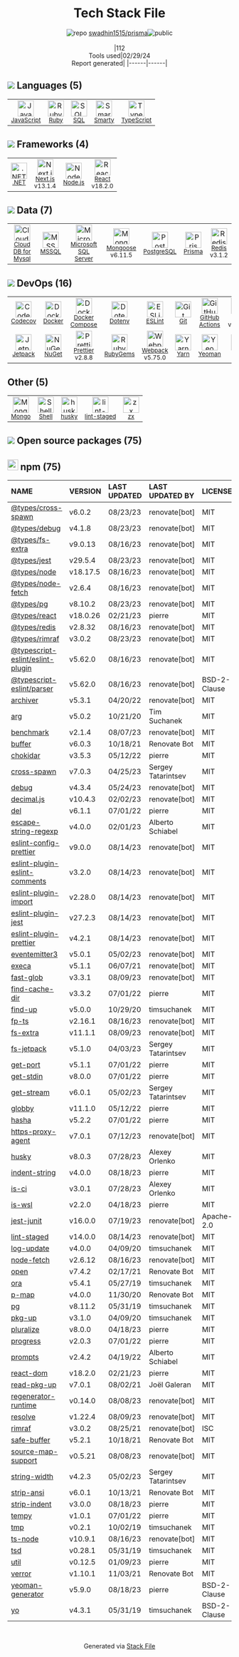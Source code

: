 <!--
&lt;--- Readme.md Snippet without images Start ---&gt;
## Tech Stack
swadhin1515/prisma is built on the following main stack:

- [JavaScript](https://developer.mozilla.org/en-US/docs/Web/JavaScript) – Languages
- [Ruby](https://www.ruby-lang.org) – Languages
- [SQL](https://en.wikipedia.org/wiki/SQL) – Languages
- [Smarty](http://www.smarty.net/) – Templating Languages & Extensions
- [TypeScript](http://www.typescriptlang.org) – Languages
- [.NET](http://www.microsoft.com/net/) – Frameworks (Full Stack)
- [Next.js](https://nextjs.org/) – Frameworks (Full Stack)
- [Node.js](http://nodejs.org/) – Frameworks (Full Stack)
- [React](https://reactjs.org/) – Javascript UI Libraries
- [Cloud DB for Mysql](https://www.ncloud.com/product/database/cloudDbMysql) – SQL Database as a Service
- [MSSQL](https://www.microsoft.com/en-us/sql-server) – Databases
- [Microsoft SQL Server](http://microsoft.com/sqlserver) – Databases
- [Mongoose](http://mongoosejs.com/) – Object Document Mapper (ODM)
- [PostgreSQL](http://www.postgresql.org/) – Databases
- [Prisma](https://www.prisma.io/) – Object Relational Mapper (ORM)
- [Redis](http://redis.io/) – In-Memory Databases
- [Codecov](https://codecov.io/) – Code Coverage
- [Docker](https://www.docker.com/) – Virtual Machine Platforms & Containers
- [Docker Compose](https://github.com/docker/compose) – Container Tools
- [ESLint](http://eslint.org/) – Code Review
- [GitHub Actions](https://github.com/features/actions) – Continuous Integration
- [Jest](http://facebook.github.io/jest/) – Javascript Testing Framework
- [Jetpack](https://github.com/KidkArolis/jetpack) – JS Build Tools / JS Task Runners
- [Prettier](https://prettier.io/) – Code Review
- [Webpack](http://webpack.js.org) – JS Build Tools / JS Task Runners
- [Yarn](https://yarnpkg.com/) – Front End Package Manager
- [Yeoman](http://yeoman.io/) – Front End Scaffolding Tools
- [Shell](https://en.wikipedia.org/wiki/Shell_script) – Shells
- [zx](https://github.com/google/zx) – Bash Scripts

Full tech stack [here](/techstack.md)

&lt;--- Readme.md Snippet without images End ---&gt;

&lt;--- Readme.md Snippet with images Start ---&gt;
## Tech Stack
swadhin1515/prisma is built on the following main stack:

- <img width='25' height='25' src='https://img.stackshare.io/service/1209/javascript.jpeg' alt='JavaScript'/> [JavaScript](https://developer.mozilla.org/en-US/docs/Web/JavaScript) – Languages
- <img width='25' height='25' src='https://img.stackshare.io/service/989/ruby.png' alt='Ruby'/> [Ruby](https://www.ruby-lang.org) – Languages
- <img width='25' height='25' src='https://img.stackshare.io/service/2271/default_068d33483bba6b81ee13fbd4dc7aab9780896a54.png' alt='SQL'/> [SQL](https://en.wikipedia.org/wiki/SQL) – Languages
- <img width='25' height='25' src='https://img.stackshare.io/service/3693/smarty.png' alt='Smarty'/> [Smarty](http://www.smarty.net/) – Templating Languages & Extensions
- <img width='25' height='25' src='https://img.stackshare.io/service/1612/bynNY5dJ.jpg' alt='TypeScript'/> [TypeScript](http://www.typescriptlang.org) – Languages
- <img width='25' height='25' src='https://img.stackshare.io/service/1014/IoPy1dce_400x400.png' alt='.NET'/> [.NET](http://www.microsoft.com/net/) – Frameworks (Full Stack)
- <img width='25' height='25' src='https://img.stackshare.io/service/5936/nextjs.png' alt='Next.js'/> [Next.js](https://nextjs.org/) – Frameworks (Full Stack)
- <img width='25' height='25' src='https://img.stackshare.io/service/1011/n1JRsFeB_400x400.png' alt='Node.js'/> [Node.js](http://nodejs.org/) – Frameworks (Full Stack)
- <img width='25' height='25' src='https://img.stackshare.io/service/1020/OYIaJ1KK.png' alt='React'/> [React](https://reactjs.org/) – Javascript UI Libraries
- <img width='25' height='25' src='https://img.stackshare.io/service/21275/default_078eb0ae2b56280a937ed073a3ba4332291f9ba8.png' alt='Cloud DB for Mysql'/> [Cloud DB for Mysql](https://www.ncloud.com/product/database/cloudDbMysql) – SQL Database as a Service
- <img width='25' height='25' src='https://img.stackshare.io/service/2445/ZKsJsucq_400x400.jpg' alt='MSSQL'/> [MSSQL](https://www.microsoft.com/en-us/sql-server) – Databases
- <img width='25' height='25' src='https://img.stackshare.io/service/1027/sql_server.png' alt='Microsoft SQL Server'/> [Microsoft SQL Server](http://microsoft.com/sqlserver) – Databases
- <img width='25' height='25' src='https://img.stackshare.io/service/1231/0TXzZU7W_400x400.jpg' alt='Mongoose'/> [Mongoose](http://mongoosejs.com/) – Object Document Mapper (ODM)
- <img width='25' height='25' src='https://img.stackshare.io/service/1028/ASOhU5xJ.png' alt='PostgreSQL'/> [PostgreSQL](http://www.postgresql.org/) – Databases
- <img width='25' height='25' src='https://img.stackshare.io/service/8680/Logo_Symbol_White.jpg' alt='Prisma'/> [Prisma](https://www.prisma.io/) – Object Relational Mapper (ORM)
- <img width='25' height='25' src='https://img.stackshare.io/service/1031/default_cbce472cd134adc6688572f999e9122b9657d4ba.png' alt='Redis'/> [Redis](http://redis.io/) – In-Memory Databases
- <img width='25' height='25' src='https://img.stackshare.io/service/2673/Codecov_Mark_Circle_Pink.png' alt='Codecov'/> [Codecov](https://codecov.io/) – Code Coverage
- <img width='25' height='25' src='https://img.stackshare.io/service/586/n4u37v9t_400x400.png' alt='Docker'/> [Docker](https://www.docker.com/) – Virtual Machine Platforms & Containers
- <img width='25' height='25' src='https://img.stackshare.io/service/3136/docker-compose.png' alt='Docker Compose'/> [Docker Compose](https://github.com/docker/compose) – Container Tools
- <img width='25' height='25' src='https://img.stackshare.io/service/3337/Q4L7Jncy.jpg' alt='ESLint'/> [ESLint](http://eslint.org/) – Code Review
- <img width='25' height='25' src='https://img.stackshare.io/service/11563/actions.png' alt='GitHub Actions'/> [GitHub Actions](https://github.com/features/actions) – Continuous Integration
- <img width='25' height='25' src='https://img.stackshare.io/service/830/jest.png' alt='Jest'/> [Jest](http://facebook.github.io/jest/) – Javascript Testing Framework
- <img width='25' height='25' src='https://img.stackshare.io/service/10139/jetpack.png' alt='Jetpack'/> [Jetpack](https://github.com/KidkArolis/jetpack) – JS Build Tools / JS Task Runners
- <img width='25' height='25' src='https://img.stackshare.io/service/7035/default_66f265943abed56bcdbfca1c866a4261b1fbb063.jpg' alt='Prettier'/> [Prettier](https://prettier.io/) – Code Review
- <img width='25' height='25' src='https://img.stackshare.io/service/1682/IMG_4636.PNG' alt='Webpack'/> [Webpack](http://webpack.js.org) – JS Build Tools / JS Task Runners
- <img width='25' height='25' src='https://img.stackshare.io/service/5848/44mC-kJ3.jpg' alt='Yarn'/> [Yarn](https://yarnpkg.com/) – Front End Package Manager
- <img width='25' height='25' src='https://img.stackshare.io/service/853/46ea2dd8b1bdd31a8ba61044cb5b6ebe.png' alt='Yeoman'/> [Yeoman](http://yeoman.io/) – Front End Scaffolding Tools
- <img width='25' height='25' src='https://img.stackshare.io/service/4631/default_c2062d40130562bdc836c13dbca02d318205a962.png' alt='Shell'/> [Shell](https://en.wikipedia.org/wiki/Shell_script) – Shells
- <img width='25' height='25' src='https://img.stackshare.io/service/25684/default_09d743c2ce3cd5b32e4cae363d05941d9d137dd9.png' alt='zx'/> [zx](https://github.com/google/zx) – Bash Scripts

Full tech stack [here](/techstack.md)

&lt;--- Readme.md Snippet with images End ---&gt;
-->
<div align="center">

# Tech Stack File
![](https://img.stackshare.io/repo.svg "repo") [swadhin1515/prisma](https://github.com/swadhin1515/prisma)![](https://img.stackshare.io/public_badge.svg "public")
<br/><br/>
|112<br/>Tools used|02/29/24 <br/>Report generated|
|------|------|
</div>

## <img src='https://img.stackshare.io/languages.svg'/> Languages (5)
<table><tr>
  <td align='center'>
  <img width='36' height='36' src='https://img.stackshare.io/service/1209/javascript.jpeg' alt='JavaScript'>
  <br>
  <sub><a href="https://developer.mozilla.org/en-US/docs/Web/JavaScript">JavaScript</a></sub>
  <br>
  <sub></sub>
</td>

<td align='center'>
  <img width='36' height='36' src='https://img.stackshare.io/service/989/ruby.png' alt='Ruby'>
  <br>
  <sub><a href="https://www.ruby-lang.org">Ruby</a></sub>
  <br>
  <sub></sub>
</td>

<td align='center'>
  <img width='36' height='36' src='https://img.stackshare.io/service/2271/default_068d33483bba6b81ee13fbd4dc7aab9780896a54.png' alt='SQL'>
  <br>
  <sub><a href="https://en.wikipedia.org/wiki/SQL">SQL</a></sub>
  <br>
  <sub></sub>
</td>

<td align='center'>
  <img width='36' height='36' src='https://img.stackshare.io/service/3693/smarty.png' alt='Smarty'>
  <br>
  <sub><a href="http://www.smarty.net/">Smarty</a></sub>
  <br>
  <sub></sub>
</td>

<td align='center'>
  <img width='36' height='36' src='https://img.stackshare.io/service/1612/bynNY5dJ.jpg' alt='TypeScript'>
  <br>
  <sub><a href="http://www.typescriptlang.org">TypeScript</a></sub>
  <br>
  <sub></sub>
</td>

</tr>
</table>

## <img src='https://img.stackshare.io/frameworks.svg'/> Frameworks (4)
<table><tr>
  <td align='center'>
  <img width='36' height='36' src='https://img.stackshare.io/service/1014/IoPy1dce_400x400.png' alt='.NET'>
  <br>
  <sub><a href="http://www.microsoft.com/net/">.NET</a></sub>
  <br>
  <sub></sub>
</td>

<td align='center'>
  <img width='36' height='36' src='https://img.stackshare.io/service/5936/nextjs.png' alt='Next.js'>
  <br>
  <sub><a href="https://nextjs.org/">Next.js</a></sub>
  <br>
  <sub>v13.1.4</sub>
</td>

<td align='center'>
  <img width='36' height='36' src='https://img.stackshare.io/service/1011/n1JRsFeB_400x400.png' alt='Node.js'>
  <br>
  <sub><a href="http://nodejs.org/">Node.js</a></sub>
  <br>
  <sub></sub>
</td>

<td align='center'>
  <img width='36' height='36' src='https://img.stackshare.io/service/1020/OYIaJ1KK.png' alt='React'>
  <br>
  <sub><a href="https://reactjs.org/">React</a></sub>
  <br>
  <sub>v18.2.0</sub>
</td>

</tr>
</table>

## <img src='https://img.stackshare.io/databases.svg'/> Data (7)
<table><tr>
  <td align='center'>
  <img width='36' height='36' src='https://img.stackshare.io/service/21275/default_078eb0ae2b56280a937ed073a3ba4332291f9ba8.png' alt='Cloud DB for Mysql'>
  <br>
  <sub><a href="https://www.ncloud.com/product/database/cloudDbMysql">Cloud DB for Mysql</a></sub>
  <br>
  <sub></sub>
</td>

<td align='center'>
  <img width='36' height='36' src='https://img.stackshare.io/service/2445/ZKsJsucq_400x400.jpg' alt='MSSQL'>
  <br>
  <sub><a href="https://www.microsoft.com/en-us/sql-server">MSSQL</a></sub>
  <br>
  <sub></sub>
</td>

<td align='center'>
  <img width='36' height='36' src='https://img.stackshare.io/service/1027/sql_server.png' alt='Microsoft SQL Server'>
  <br>
  <sub><a href="http://microsoft.com/sqlserver">Microsoft SQL Server</a></sub>
  <br>
  <sub></sub>
</td>

<td align='center'>
  <img width='36' height='36' src='https://img.stackshare.io/service/1231/0TXzZU7W_400x400.jpg' alt='Mongoose'>
  <br>
  <sub><a href="http://mongoosejs.com/">Mongoose</a></sub>
  <br>
  <sub>v6.11.5</sub>
</td>

<td align='center'>
  <img width='36' height='36' src='https://img.stackshare.io/service/1028/ASOhU5xJ.png' alt='PostgreSQL'>
  <br>
  <sub><a href="http://www.postgresql.org/">PostgreSQL</a></sub>
  <br>
  <sub></sub>
</td>

<td align='center'>
  <img width='36' height='36' src='https://img.stackshare.io/service/8680/Logo_Symbol_White.jpg' alt='Prisma'>
  <br>
  <sub><a href="https://www.prisma.io/">Prisma</a></sub>
  <br>
  <sub></sub>
</td>

<td align='center'>
  <img width='36' height='36' src='https://img.stackshare.io/service/1031/default_cbce472cd134adc6688572f999e9122b9657d4ba.png' alt='Redis'>
  <br>
  <sub><a href="http://redis.io/">Redis</a></sub>
  <br>
  <sub>v3.1.2</sub>
</td>

</tr>
</table>

## <img src='https://img.stackshare.io/devops.svg'/> DevOps (16)
<table><tr>
  <td align='center'>
  <img width='36' height='36' src='https://img.stackshare.io/service/2673/Codecov_Mark_Circle_Pink.png' alt='Codecov'>
  <br>
  <sub><a href="https://codecov.io/">Codecov</a></sub>
  <br>
  <sub></sub>
</td>

<td align='center'>
  <img width='36' height='36' src='https://img.stackshare.io/service/586/n4u37v9t_400x400.png' alt='Docker'>
  <br>
  <sub><a href="https://www.docker.com/">Docker</a></sub>
  <br>
  <sub></sub>
</td>

<td align='center'>
  <img width='36' height='36' src='https://img.stackshare.io/service/3136/docker-compose.png' alt='Docker Compose'>
  <br>
  <sub><a href="https://github.com/docker/compose">Docker Compose</a></sub>
  <br>
  <sub></sub>
</td>

<td align='center'>
  <img width='36' height='36' src='https://img.stackshare.io/service/8067/default_90dcb1286af7685c68df319c764b80704df1155b.png' alt='Dotenv'>
  <br>
  <sub><a href="https://github.com/motdotla/dotenv">Dotenv</a></sub>
  <br>
  <sub></sub>
</td>

<td align='center'>
  <img width='36' height='36' src='https://img.stackshare.io/service/3337/Q4L7Jncy.jpg' alt='ESLint'>
  <br>
  <sub><a href="http://eslint.org/">ESLint</a></sub>
  <br>
  <sub></sub>
</td>

<td align='center'>
  <img width='36' height='36' src='https://img.stackshare.io/service/1046/git.png' alt='Git'>
  <br>
  <sub><a href="http://git-scm.com/">Git</a></sub>
  <br>
  <sub></sub>
</td>

<td align='center'>
  <img width='36' height='36' src='https://img.stackshare.io/service/11563/actions.png' alt='GitHub Actions'>
  <br>
  <sub><a href="https://github.com/features/actions">GitHub Actions</a></sub>
  <br>
  <sub></sub>
</td>

<td align='center'>
  <img width='36' height='36' src='https://img.stackshare.io/service/830/jest.png' alt='Jest'>
  <br>
  <sub><a href="http://facebook.github.io/jest/">Jest</a></sub>
  <br>
  <sub>v29.6.3</sub>
</td>

</tr>
<tr>
  <td align='center'>
  <img width='36' height='36' src='https://img.stackshare.io/service/10139/jetpack.png' alt='Jetpack'>
  <br>
  <sub><a href="https://github.com/KidkArolis/jetpack">Jetpack</a></sub>
  <br>
  <sub></sub>
</td>

<td align='center'>
  <img width='36' height='36' src='https://img.stackshare.io/service/2637/6I3oEOP4_400x400.jpg' alt='NuGet'>
  <br>
  <sub><a href="https://www.nuget.org/">NuGet</a></sub>
  <br>
  <sub></sub>
</td>

<td align='center'>
  <img width='36' height='36' src='https://img.stackshare.io/service/7035/default_66f265943abed56bcdbfca1c866a4261b1fbb063.jpg' alt='Prettier'>
  <br>
  <sub><a href="https://prettier.io/">Prettier</a></sub>
  <br>
  <sub>v2.8.8</sub>
</td>

<td align='center'>
  <img width='36' height='36' src='https://img.stackshare.io/service/12795/5jL6-BA5_400x400.jpeg' alt='RubyGems'>
  <br>
  <sub><a href="https://rubygems.org/">RubyGems</a></sub>
  <br>
  <sub></sub>
</td>

<td align='center'>
  <img width='36' height='36' src='https://img.stackshare.io/service/1682/IMG_4636.PNG' alt='Webpack'>
  <br>
  <sub><a href="http://webpack.js.org">Webpack</a></sub>
  <br>
  <sub>v5.75.0</sub>
</td>

<td align='center'>
  <img width='36' height='36' src='https://img.stackshare.io/service/5848/44mC-kJ3.jpg' alt='Yarn'>
  <br>
  <sub><a href="https://yarnpkg.com/">Yarn</a></sub>
  <br>
  <sub></sub>
</td>

<td align='center'>
  <img width='36' height='36' src='https://img.stackshare.io/service/853/46ea2dd8b1bdd31a8ba61044cb5b6ebe.png' alt='Yeoman'>
  <br>
  <sub><a href="http://yeoman.io/">Yeoman</a></sub>
  <br>
  <sub></sub>
</td>

<td align='center'>
  <img width='36' height='36' src='https://img.stackshare.io/service/1120/lejvzrnlpb308aftn31u.png' alt='npm'>
  <br>
  <sub><a href="https://www.npmjs.com/">npm</a></sub>
  <br>
  <sub></sub>
</td>

</tr>
</table>

## Other (5)
<table><tr>
  <td align='center'>
  <img width='36' height='36' src='https://img.stackshare.io/service/3519/3wgIDj3j_normal.png' alt='Mongo'>
  <br>
  <sub><a href="http://wedesignapps.herokuapp.com">Mongo</a></sub>
  <br>
  <sub></sub>
</td>

<td align='center'>
  <img width='36' height='36' src='https://img.stackshare.io/service/4631/default_c2062d40130562bdc836c13dbca02d318205a962.png' alt='Shell'>
  <br>
  <sub><a href="https://en.wikipedia.org/wiki/Shell_script">Shell</a></sub>
  <br>
  <sub></sub>
</td>

<td align='center'>
  <img width='36' height='36' src='https://img.stackshare.io/service/9527/5502029.jpeg' alt='husky'>
  <br>
  <sub><a href="https://github.com/typicode/husky">husky</a></sub>
  <br>
  <sub></sub>
</td>

<td align='center'>
  <img width='36' height='36' src='https://img.stackshare.io/service/10577/11071.jpeg' alt='lint-staged'>
  <br>
  <sub><a href="https://github.com/okonet/lint-staged">lint-staged</a></sub>
  <br>
  <sub></sub>
</td>

<td align='center'>
  <img width='36' height='36' src='https://img.stackshare.io/service/25684/default_09d743c2ce3cd5b32e4cae363d05941d9d137dd9.png' alt='zx'>
  <br>
  <sub><a href="https://github.com/google/zx">zx</a></sub>
  <br>
  <sub></sub>
</td>

</tr>
</table>


## <img src='https://img.stackshare.io/group.svg' /> Open source packages (75)</h2>

## <img width='24' height='24' src='https://img.stackshare.io/service/1120/lejvzrnlpb308aftn31u.png'/> npm (75)

|NAME|VERSION|LAST UPDATED|LAST UPDATED BY|LICENSE|VULNERABILITIES|
|:------|:------|:------|:------|:------|:------|
|[@types/cross-spawn](https://www.npmjs.com/@types/cross-spawn)|v6.0.2|08/23/23|renovate[bot] |MIT|N/A|
|[@types/debug](https://www.npmjs.com/@types/debug)|v4.1.8|08/23/23|renovate[bot] |MIT|N/A|
|[@types/fs-extra](https://www.npmjs.com/@types/fs-extra)|v9.0.13|08/16/23|renovate[bot] |MIT|N/A|
|[@types/jest](https://www.npmjs.com/@types/jest)|v29.5.4|08/23/23|renovate[bot] |MIT|N/A|
|[@types/node](https://www.npmjs.com/@types/node)|v18.17.5|08/16/23|renovate[bot] |MIT|N/A|
|[@types/node-fetch](https://www.npmjs.com/@types/node-fetch)|v2.6.4|08/16/23|renovate[bot] |MIT|N/A|
|[@types/pg](https://www.npmjs.com/@types/pg)|v8.10.2|08/23/23|renovate[bot] |MIT|N/A|
|[@types/react](https://www.npmjs.com/@types/react)|v18.0.26|02/21/23|pierre |MIT|N/A|
|[@types/redis](https://www.npmjs.com/@types/redis)|v2.8.32|08/16/23|renovate[bot] |MIT|N/A|
|[@types/rimraf](https://www.npmjs.com/@types/rimraf)|v3.0.2|08/23/23|renovate[bot] |MIT|N/A|
|[@typescript-eslint/eslint-plugin](https://www.npmjs.com/@typescript-eslint/eslint-plugin)|v5.62.0|08/16/23|renovate[bot] |MIT|N/A|
|[@typescript-eslint/parser](https://www.npmjs.com/@typescript-eslint/parser)|v5.62.0|08/16/23|renovate[bot] |BSD-2-Clause|N/A|
|[archiver](https://www.npmjs.com/archiver)|v5.3.1|04/20/22|renovate[bot] |MIT|N/A|
|[arg](https://www.npmjs.com/arg)|v5.0.2|10/21/20|Tim Suchanek |MIT|N/A|
|[benchmark](https://www.npmjs.com/benchmark)|v2.1.4|08/07/23|renovate[bot] |MIT|N/A|
|[buffer](https://www.npmjs.com/buffer)|v6.0.3|10/18/21|Renovate Bot |MIT|N/A|
|[chokidar](https://www.npmjs.com/chokidar)|v3.5.3|05/12/22|pierre |MIT|N/A|
|[cross-spawn](https://www.npmjs.com/cross-spawn)|v7.0.3|04/25/23|Sergey Tatarintsev |MIT|N/A|
|[debug](https://www.npmjs.com/debug)|v4.3.4|05/24/23|renovate[bot] |MIT|N/A|
|[decimal.js](https://www.npmjs.com/decimal.js)|v10.4.3|02/02/23|renovate[bot] |MIT|N/A|
|[del](https://www.npmjs.com/del)|v6.1.1|07/01/22|pierre |MIT|N/A|
|[escape-string-regexp](https://www.npmjs.com/escape-string-regexp)|v4.0.0|02/01/23|Alberto Schiabel |MIT|N/A|
|[eslint-config-prettier](https://www.npmjs.com/eslint-config-prettier)|v9.0.0|08/14/23|renovate[bot] |MIT|N/A|
|[eslint-plugin-eslint-comments](https://www.npmjs.com/eslint-plugin-eslint-comments)|v3.2.0|08/14/23|renovate[bot] |MIT|N/A|
|[eslint-plugin-import](https://www.npmjs.com/eslint-plugin-import)|v2.28.0|08/14/23|renovate[bot] |MIT|N/A|
|[eslint-plugin-jest](https://www.npmjs.com/eslint-plugin-jest)|v27.2.3|08/14/23|renovate[bot] |MIT|N/A|
|[eslint-plugin-prettier](https://www.npmjs.com/eslint-plugin-prettier)|v4.2.1|08/14/23|renovate[bot] |MIT|N/A|
|[eventemitter3](https://www.npmjs.com/eventemitter3)|v5.0.1|05/02/23|renovate[bot] |MIT|N/A|
|[execa](https://www.npmjs.com/execa)|v5.1.1|06/07/21|renovate[bot] |MIT|N/A|
|[fast-glob](https://www.npmjs.com/fast-glob)|v3.3.1|08/09/23|renovate[bot] |MIT|N/A|
|[find-cache-dir](https://www.npmjs.com/find-cache-dir)|v3.3.2|07/01/22|pierre |MIT|N/A|
|[find-up](https://www.npmjs.com/find-up)|v5.0.0|10/29/20|timsuchanek |MIT|N/A|
|[fp-ts](https://www.npmjs.com/fp-ts)|v2.16.1|08/16/23|renovate[bot] |MIT|N/A|
|[fs-extra](https://www.npmjs.com/fs-extra)|v11.1.1|08/09/23|renovate[bot] |MIT|N/A|
|[fs-jetpack](https://www.npmjs.com/fs-jetpack)|v5.1.0|04/03/23|Sergey Tatarintsev |MIT|N/A|
|[get-port](https://www.npmjs.com/get-port)|v5.1.1|07/01/22|pierre |MIT|N/A|
|[get-stdin](https://www.npmjs.com/get-stdin)|v8.0.0|07/01/22|pierre |MIT|N/A|
|[get-stream](https://www.npmjs.com/get-stream)|v6.0.1|05/02/23|Sergey Tatarintsev |MIT|N/A|
|[globby](https://www.npmjs.com/globby)|v11.1.0|05/12/22|pierre |MIT|N/A|
|[hasha](https://www.npmjs.com/hasha)|v5.2.2|07/01/22|pierre |MIT|N/A|
|[https-proxy-agent](https://www.npmjs.com/https-proxy-agent)|v7.0.1|07/12/23|renovate[bot] |MIT|N/A|
|[husky](https://www.npmjs.com/husky)|v8.0.3|07/28/23|Alexey Orlenko |MIT|N/A|
|[indent-string](https://www.npmjs.com/indent-string)|v4.0.0|08/18/23|pierre |MIT|N/A|
|[is-ci](https://www.npmjs.com/is-ci)|v3.0.1|07/28/23|Alexey Orlenko |MIT|N/A|
|[is-wsl](https://www.npmjs.com/is-wsl)|v2.2.0|04/18/23|pierre |MIT|N/A|
|[jest-junit](https://www.npmjs.com/jest-junit)|v16.0.0|07/19/23|renovate[bot] |Apache-2.0|N/A|
|[lint-staged](https://www.npmjs.com/lint-staged)|v14.0.0|08/14/23|renovate[bot] |MIT|N/A|
|[log-update](https://www.npmjs.com/log-update)|v4.0.0|04/09/20|timsuchanek |MIT|N/A|
|[node-fetch](https://www.npmjs.com/node-fetch)|v2.6.12|08/16/23|renovate[bot] |MIT|N/A|
|[open](https://www.npmjs.com/open)|v7.4.2|02/17/21|Renovate Bot |MIT|N/A|
|[ora](https://www.npmjs.com/ora)|v5.4.1|05/27/19|timsuchanek |MIT|N/A|
|[p-map](https://www.npmjs.com/p-map)|v4.0.0|11/30/20|Renovate Bot |MIT|N/A|
|[pg](https://www.npmjs.com/pg)|v8.11.2|05/31/19|timsuchanek |MIT|N/A|
|[pkg-up](https://www.npmjs.com/pkg-up)|v3.1.0|04/09/20|timsuchanek |MIT|N/A|
|[pluralize](https://www.npmjs.com/pluralize)|v8.0.0|04/18/23|pierre |MIT|N/A|
|[progress](https://www.npmjs.com/progress)|v2.0.3|07/01/22|pierre |MIT|N/A|
|[prompts](https://www.npmjs.com/prompts)|v2.4.2|04/19/22|Alberto Schiabel |MIT|N/A|
|[react-dom](https://www.npmjs.com/react-dom)|v18.2.0|02/21/23|pierre |MIT|N/A|
|[read-pkg-up](https://www.npmjs.com/read-pkg-up)|v7.0.1|08/02/21|Joël Galeran |MIT|N/A|
|[regenerator-runtime](https://www.npmjs.com/regenerator-runtime)|v0.14.0|08/08/23|renovate[bot] |MIT|N/A|
|[resolve](https://www.npmjs.com/resolve)|v1.22.4|08/09/23|renovate[bot] |MIT|N/A|
|[rimraf](https://www.npmjs.com/rimraf)|v3.0.2|08/25/21|renovate[bot] |ISC|N/A|
|[safe-buffer](https://www.npmjs.com/safe-buffer)|v5.2.1|10/18/21|Renovate Bot |MIT|N/A|
|[source-map-support](https://www.npmjs.com/source-map-support)|v0.5.21|08/08/23|renovate[bot] |MIT|N/A|
|[string-width](https://www.npmjs.com/string-width)|v4.2.3|05/02/23|Sergey Tatarintsev |MIT|N/A|
|[strip-ansi](https://www.npmjs.com/strip-ansi)|v6.0.1|10/13/21|Renovate Bot |MIT|N/A|
|[strip-indent](https://www.npmjs.com/strip-indent)|v3.0.0|08/18/23|pierre |MIT|N/A|
|[tempy](https://www.npmjs.com/tempy)|v1.0.1|07/01/22|pierre |MIT|N/A|
|[tmp](https://www.npmjs.com/tmp)|v0.2.1|10/02/19|timsuchanek |MIT|N/A|
|[ts-node](https://www.npmjs.com/ts-node)|v10.9.1|08/16/23|renovate[bot] |MIT|N/A|
|[tsd](https://www.npmjs.com/tsd)|v0.28.1|05/31/19|timsuchanek |MIT|N/A|
|[util](https://www.npmjs.com/util)|v0.12.5|01/09/23|pierre |MIT|N/A|
|[verror](https://www.npmjs.com/verror)|v1.10.1|11/03/21|Renovate Bot |MIT|N/A|
|[yeoman-generator](https://www.npmjs.com/yeoman-generator)|v5.9.0|08/18/23|pierre |BSD-2-Clause|N/A|
|[yo](https://www.npmjs.com/yo)|v4.3.1|05/31/19|timsuchanek |BSD-2-Clause|N/A|

<br/>
<div align='center'>

Generated via [Stack File](https://github.com/marketplace/stack-file)
